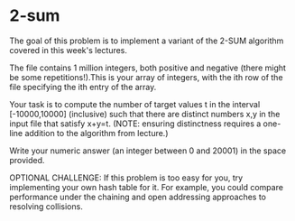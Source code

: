 # 2-sum

The goal of this problem is to implement a variant of the 2-SUM algorithm covered in this week's lectures.

The file contains 1 million integers, both positive and negative (there might be some repetitions!).This is your array of integers, with the ith row of the file specifying the ith entry of the array.

Your task is to compute the number of target values t in the interval [-10000,10000] (inclusive) such that there are distinct numbers x,y in the input file that satisfy x+y=t. (NOTE: ensuring distinctness requires a one-line addition to the algorithm from lecture.)

Write your numeric answer (an integer between 0 and 20001) in the space provided.

OPTIONAL CHALLENGE: If this problem is too easy for you, try implementing your own hash table for it. For example, you could compare performance under the chaining and open addressing approaches to resolving collisions.
